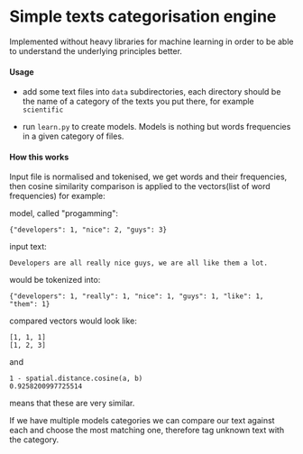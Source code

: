 # Simple texts categorisation engine

Implemented without heavy libraries for machine learning in order to be able to understand the underlying principles better.

#### Usage

* add some text files into `data` subdirectories, each directory should be the name of a category of the texts you put there, for example `scientific`

* run `learn.py` to create models. Models is nothing but words frequencies in a given category of files. 


#### How this works

Input file is normalised and tokenised, we get words and their frequencies, then cosine similarity comparison is applied to the vectors(list of word frequencies) for example:

model, called "progamming":
```
{"developers": 1, "nice": 2, "guys": 3}
```

input text:
```
Developers are all really nice guys, we are all like them a lot.
```

would be tokenized into:
```
{"developers": 1, "really": 1, "nice": 1, "guys": 1, "like": 1, "them": 1}
```

compared vectors would look like:

```
[1, 1, 1]
[1, 2, 3]
```

and 
```
1 - spatial.distance.cosine(a, b)
0.9258200997725514
```
means that these are very similar. 


If we have multiple models categories we can compare our text against each and choose the most matching one, therefore tag unknown text with the category. 